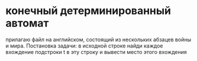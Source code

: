 # конечный детерминированный автомат 
прилагаю файл на английском, состоящий из нескольких абзацев войны и мира.
Постановка задачи: 
в исходной строке найди каждое вхождение подстроки t в эту строку и вывести место этого вхождения
